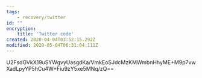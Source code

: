 ```yaml
---
tags:
    - recovery/twitter
id: ""
encryption:
    title: 'Twitter code'
created: 2020-04-04T03:52:15.292Z
modified: 2020-05-04T06:31:04.111Z
---
```

U2FsdGVkX19uSYWgvyUasgdKa/VmkEoSJdcMzKMWmbnHhyME+M9p7vwXadLpyYP5hCu4W+Fiu9zY5xe5MNq/zQ==